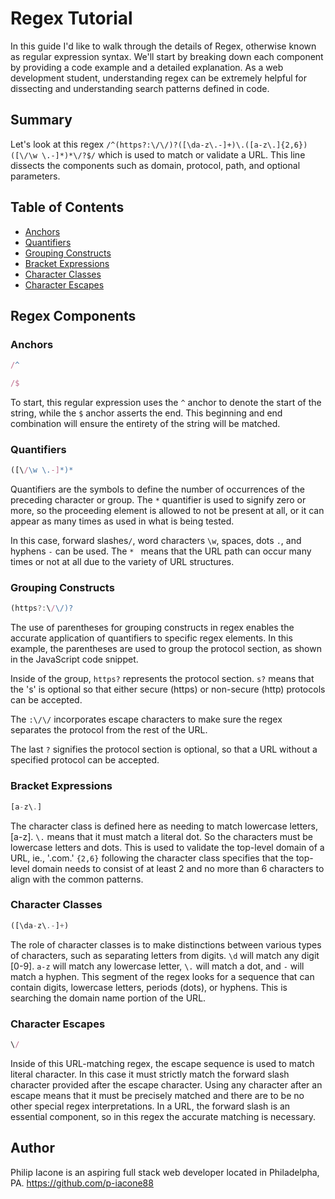 # Regex Tutorial

In this guide I'd like to walk through the details of Regex, otherwise known as regular expression syntax. We'll start by breaking down each component by providing a code example and a detailed explanation. As a web development student, understanding regex can be extremely helpful for dissecting and understanding search patterns defined in code.

## Summary

Let's look at this regex `/^(https?:\/\/)?([\da-z\.-]+)\.([a-z\.]{2,6})([\/\w \.-]*)*\/?$/` which is used to match or validate a URL. This line dissects the components such as domain, protocol, path, and optional parameters.

## Table of Contents

- [Anchors](#anchors)
- [Quantifiers](#quantifiers)
- [Grouping Constructs](#grouping-constructs)
- [Bracket Expressions](#bracket-expressions)
- [Character Classes](#character-classes)
- [Character Escapes](#character-escapes)

## Regex Components

### Anchors

```javascript
/^
```

```javascript
/$
```

To start, this regular expression uses the `^` anchor to denote the start of the string, while the `$` anchor asserts the end. This beginning and end combination will ensure the entirety of the string will be matched.

### Quantifiers

```javascript
([\/\w \.-]*)*
```

Quantifiers are the symbols to define the number of occurrences of the preceding character or group. The `*` quantifier is used to signify zero or more, so the proceeding element is allowed to not be present at all, or it can appear as many times as used in what is being tested.

In this case, forward slashes`/`, word characters `\w`, spaces, dots `.`, and hyphens `-` can be used. The `* ` means that the URL path can occur many times or not at all due to the variety of URL structures.

### Grouping Constructs

```javascript
(https?:\/\/)?
```

The use of parentheses for grouping constructs in regex enables the accurate application of quantifiers to specific regex elements. In this example, the parentheses are used to group the protocol section, as shown in the JavaScript code snippet.

Inside of the group, `https?` represents the protocol section. `s?` means that the 's' is optional so that either secure (https) or non-secure (http) protocols can be accepted.

The `:\/\/` incorporates escape characters to make sure the regex separates the protocol from the rest of the URL.

The last `?` signifies the protocol section is optional, so that a URL without a specified protocol can be accepted.

### Bracket Expressions

```javascript
[a-z\.]
```

The character class is defined here as needing to match lowercase letters, [a-z]. `\.` means that it must match a literal dot. So the characters must be lowercase letters and dots.
This is used to validate the top-level domain of a URL, ie., '.com.'
`{2,6}` following the character class specifies that the top-level domain needs to consist of at least 2 and no more than 6 characters to align with the common patterns.

### Character Classes

```javascript
([\da-z\.-]+)
```

The role of character classes is to make distinctions between various types of characters, such as separating letters from digits.
`\d` will match any digit [0-9]. `a-z` will match any lowercase letter, `\.` will match a dot, and `-` will match a hyphen.
This segment of the regex looks for a sequence that can contain digits, lowercase letters, periods (dots), or hyphens. This is searching the domain name portion of the URL.

### Character Escapes

```javascript
\/
```

Inside of this URL-matching regex, the escape sequence is used to match literal character. In this case it must strictly match the forward slash character provided after the escape character. Using any character after an escape means that it must be precisely matched and there are to be no other special regex interpretations.
In a URL, the forward slash is an essential component, so in this regex the accurate matching is necessary.

## Author

Philip Iacone is an aspiring full stack web developer located in Philadelpha, PA.
https://github.com/p-iacone88

